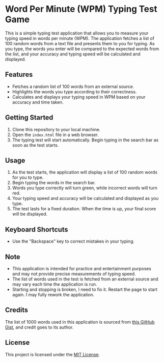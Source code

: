 # Word Per Minute (WPM) Typing Test Game

This is a simple typing test application that allows you to measure your typing speed in words per minute (WPM). The application fetches a list of 100 random words from a text file and presents them to you for typing. As you type, the words you enter will be compared to the expected words from the list, and your accuracy and typing speed will be calculated and displayed.

## Features

- Fetches a random list of 100 words from an external source.
- Highlights the words you type according to their correctness.
- Calculates and displays your typing speed in WPM based on your accuracy and time taken.

## Getting Started

1. Clone this repository to your local machine.
2. Open the `index.html` file in a web browser.
3. The typing test will start automatically. Begin typing in the search bar as soon as the test starts.

## Usage

1. As the test starts, the application will display a list of 100 random words for you to type.
2. Begin typing the words in the search bar.
3. Words you type correctly will turn green, while incorrect words will turn red.
4. Your typing speed and accuracy will be calculated and displayed as you type.
5. The test lasts for a fixed duration. When the time is up, your final score will be displayed.

## Keyboard Shortcuts

- Use the "Backspace" key to correct mistakes in your typing.

## Note

- This application is intended for practice and entertainment purposes and may not provide precise measurements of typing speed.
- The list of words used in the test is fetched from an external source and may vary each time the application is run.
- Starting and stopping is broken, I need to fix it. Restart the page to start again. I may fully rework the application.

## Credits

The list of 1000 words used in this application is sourced from [this GitHub Gist](https://gist.githubusercontent.com/deekayen/4148741/raw/98d35708fa344717d8eee15d11987de6c8e26d7d/1-1000.txt), and credit goes to its author.

## License

This project is licensed under the [MIT License](LICENSE).

